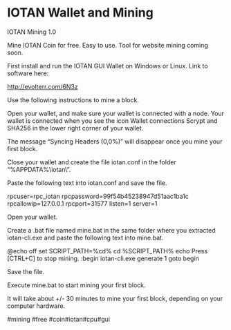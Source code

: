 # IOTAN Wallet and Mining
IOTAN Mining 1.0

Mine IOTAN Coin for free. Easy to use. Tool for website mining coming soon.

First install and run the IOTAN GUI Wallet on Windows or Linux. Link to software here:

http://evolterr.com/6N3z

Use the following instructions to mine a block.

Open your wallet, and make sure your wallet is connected with a node. Your wallet is connected when you see the icon Wallet connections Scrypt and SHA256 in the lower right corner of your wallet.

The message “Syncing Headers (0,0%)” will disappear once you mine your first block.

Close your wallet and create the file iotan.conf in the folder “%APPDATA%\iotan\”.

Paste the following text into iotan.conf and save the file.

rpcuser=rpc_iotan rpcpassword=99f54b45238947d51aac1ba1c rpcallowip=127.0.0.1 rpcport=31577 listen=1 server=1

Open your wallet.

Create a .bat file named mine.bat in the same folder where you extracted iotan-cli.exe and paste the following text into mine.bat.

@echo off set SCRIPT_PATH=%cd% cd %SCRIPT_PATH% echo Press [CTRL+C] to stop mining. :begin iotan-cli.exe generate 1 goto begin

Save the file.

Execute mine.bat to start mining your first block.

It will take about +/- 30 minutes to mine your first block, depending on your computer hardware.

#mining #free #coin#iotan#cpu#gui
